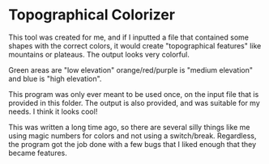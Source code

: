 # Topographical Colorizer

This tool was created for me, and if I inputted a file that contained some shapes with the correct colors, it would create "topographical features" like mountains or plateaus. The output looks very colorful. 

Green areas are "low elevation" orange/red/purple is "medium elevation" and blue is "high elevation".

This program was only ever meant to be used once, on the input file that is provided in this folder. The output is also provided, and was suitable for my needs. I think it looks cool!

This was written a long time ago, so there are several silly things like me using magic numbers for colors and not using a switch/break. Regardless, the program got the job done with a few bugs that I liked enough that they became features.